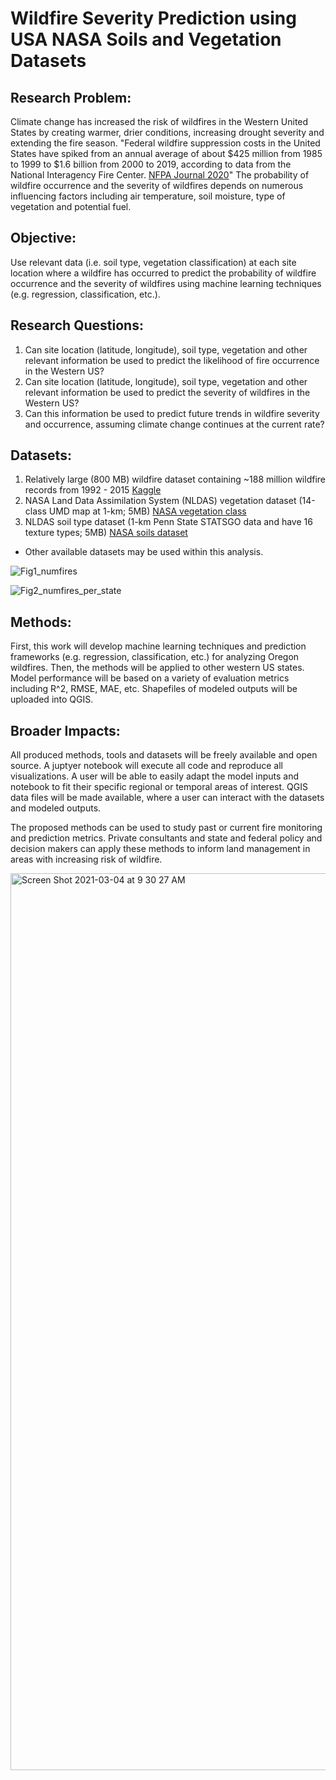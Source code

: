 # Wildfire Severity Prediction using USA NASA Soils and Vegetation Datasets 

## Research Problem:
Climate change has increased the risk of wildfires in the Western United States by creating warmer, drier conditions, increasing drought severity and extending the fire season. "Federal wildfire suppression costs in the United States have spiked from an annual average of about $425 million from 1985 to 1999 to $1.6 billion from 2000 to 2019, according to data from the National Interagency Fire Center. [NFPA Journal 2020](https://www.nfpa.org/News-and-Research/Publications-and-media/NFPA-Journal/2020/November-December-2020/Features/Wildfire#:~:text=Federal%20wildfire%20suppression%20costs%20in,the%20National%20Interagency%20Fire%20Center.)" The probability of wildfire occurrence and the severity of wildfires depends on numerous influencing factors including air temperature, soil moisture, type of vegetation and potential fuel. 

## Objective: 
Use relevant data (i.e. soil type, vegetation classification) at each site location where a wildfire has occurred to predict the probability of wildfire occurrence and the severity of wildfires using machine learning techniques (e.g. regression, classification, etc.). 

## Research Questions:
1) Can site location (latitude, longitude), soil type, vegetation and other relevant information be used to predict the likelihood of fire occurrence in the Western US? 
2) Can site location (latitude, longitude), soil type, vegetation and other relevant information be used to predict the severity of wildfires in the Western US? 
3) Can this information be used to predict future trends in wildfire severity and occurrence, assuming climate change continues at the current rate?
 
## Datasets: 
1) Relatively large (800 MB) wildfire dataset containing ~188 million wildfire records from 1992 - 2015 [Kaggle](https://www.kaggle.com/rtatman/188-million-us-wildfires)
2) NASA Land Data Assimilation System (NLDAS) vegetation dataset (14-class UMD map at 1-km; 5MB) [NASA vegetation class](https://ldas.gsfc.nasa.gov/nldas/vegetation-class)
3) NLDAS soil type dataset (1-km Penn State STATSGO data and have 16 texture types; 5MB) [NASA soils dataset](https://ldas.gsfc.nasa.gov/nldas/soils)
* Other available datasets may be used within this analysis. 

![Fig1_numfires](https://user-images.githubusercontent.com/20464090/109903541-e6c4ce80-7c69-11eb-9a13-9a70f68f8def.png)

![Fig2_numfires_per_state](https://user-images.githubusercontent.com/20464090/109903540-e62c3800-7c69-11eb-8324-47318200d318.png)

## Methods:
First, this work will develop machine learning techniques and prediction frameworks (e.g. regression, classification, etc.) for analyzing Oregon wildfires. Then, the methods will be applied to other western US states. Model performance will be based on a variety of evaluation metrics including R^2, RMSE, MAE, etc. Shapefiles of modeled outputs will be uploaded into QGIS.

## Broader Impacts:
All produced methods, tools and datasets will be freely available and open source. A juptyer notebook will execute all code and reproduce all visualizations. A user will be able to easily adapt the model inputs and notebook to fit their specific regional or temporal areas of interest. QGIS data files will be made available, where a user can interact with the datasets and modeled outputs. 

The proposed methods can be used to study past or current fire monitoring and prediction metrics. Private consultants and state and federal policy and decision makers can apply these methods to inform land management in areas with increasing risk of wildfire. 

<img width="1435" alt="Screen Shot 2021-03-04 at 9 30 27 AM" src="https://user-images.githubusercontent.com/20464090/109979299-bc582d00-7ccc-11eb-8b84-37ed7d481bfd.png">

